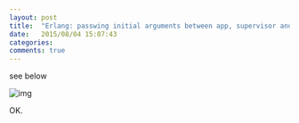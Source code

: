 ```yaml
---
layout: post
title:  "Erlang: passwing initial arguments between app, supervisor and gen_server"
date:   2015/08/04 15:07:43
categories:
comments: true
---
```



see below

![img](https://www.dropbox.com/s/pwk2o8ylv9k5ol6/erlang_app_sup_srv_args.svg?dl=0)


OK.
